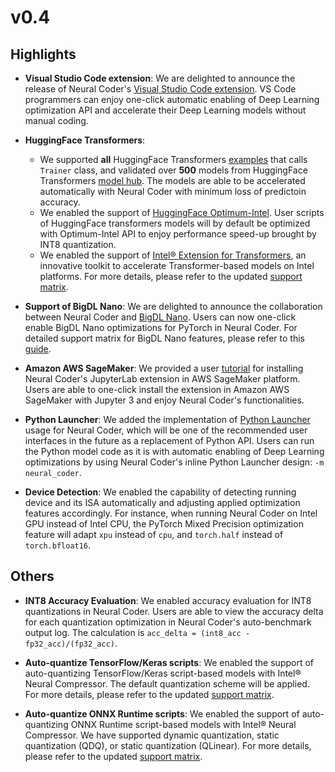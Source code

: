 v0.4
=====

## Highlights
- **Visual Studio Code extension**: We are delighted to announce the release of Neural Coder's [Visual Studio Code extension](https://marketplace.visualstudio.com/items?itemName=IntelNeuralCompressor.neural-coder-ext-vscode). VS Code programmers can enjoy one-click automatic enabling of Deep Learning optimization API and accelerate their Deep Learning models without manual coding.

- **HuggingFace Transformers**:
  - We supported **all** HuggingFace Transformers [examples](https://github.com/huggingface/transformers/tree/main/examples/pytorch) that calls ```Trainer``` class, and validated over **500** models from HuggingFace Transformers [model hub](https://huggingface.co/models). The models are able to be accelerated automatically with Neural Coder with minimum loss of predictoin accuracy.
  - We enabled the support of [HuggingFace Optimum-Intel](https://huggingface.co/docs/optimum/intel/index). User scripts of HuggingFace transformers models will by default be optimized with Optimum-Intel API to enjoy performance speed-up brought by INT8 quantization.
  - We enabled the support of [Intel® Extension for Transformers](https://github.com/intel/intel-extension-for-transformers), an innovative toolkit to accelerate Transformer-based models on Intel platforms. For more details, please refer to the updated [support matrix](../SupportMatrix.md).

- **Support of BigDL Nano**: We are delighted to announce the collaboration between Neural Coder and [BigDL Nano](https://bigdl.readthedocs.io/en/latest/doc/Nano/index.html). Users can now one-click enable BigDL Nano optimizations for PyTorch in Neural Coder. For detailed support matrix for BigDL Nano features, please refer to this [guide](../BigDLNanoSupport.md).

- **Amazon AWS SageMaker**: We provided a user [tutorial](../AWSSageMakerSupport.md) for installing Neural Coder's JupyterLab extension in AWS SageMaker platform. Users are able to one-click install the extension in Amazon AWS SageMaker with Jupyter 3 and enjoy Neural Coder's functionalities.

- **Python Launcher**: We added the implementation of [Python Launcher](../PythonLauncher.md) usage for Neural Coder, which will be one of the recommended user interfaces in the future as a replacement of Python API. Users can run the Python model code as it is with automatic enabling of Deep Learning optimizations by using Neural Coder's inline Python Launcher design: ```-m neural_coder```.

- **Device Detection**: We enabled the capability of detecting running device and its ISA automatically and adjusting applied optimization features accordingly. For instance, when running Neural Coder on Intel GPU instead of Intel CPU, the PyTorch Mixed Precision optimization feature will adapt ```xpu``` instead of ```cpu```, and ```torch.half``` instead of ```torch.bfloat16```.

## Others
- **INT8 Accuracy Evaluation**: We enabled accuracy evaluation for INT8 quantizations in Neural Coder. Users are able to view the accuracy delta for each quantization optimization in Neural Coder's auto-benchmark output log. The calculation is ```acc_delta = (int8_acc - fp32_acc)/(fp32_acc)```.

- **Auto-quantize TensorFlow/Keras scripts**: We enabled the support of auto-quantizing TensorFlow/Keras script-based models with Intel® Neural Compressor. The default quantization scheme will be applied. For more details, please refer to the updated [support matrix](../SupportMatrix.md).

- **Auto-quantize ONNX Runtime scripts**: We enabled the support of auto-quantizing ONNX Runtime script-based models with Intel® Neural Compressor. We have supported dynamic quantization, static quantization (QDQ), or static quantization (QLinear). For more details, please refer to the updated [support matrix](../SupportMatrix.md).
